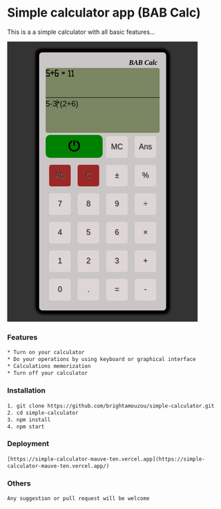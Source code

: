 # Simple calculator app (BAB Calc)
This is a a simple calculator with all basic features...

![BAB calc](https://raw.githubusercontent.com/brightamouzou/simple-calculator/main/public/my_calc.png)

### Features
    * Turn on your calculator
    * Do your operations by using keyboard or graphical interface
    * Calculations memorization
    * Turn off your calculator 


### Installation

    1. git clone https://github.com/brightamouzou/simple-calculator.git
    2. cd simple-calculator
    3. npm install
    4. npm start 

### Deployment
    [https://simple-calculator-mauve-ten.vercel.app](https://simple-calculator-mauve-ten.vercel.app/)

### Others
    Any suggestion or pull request will be welcome
    

    


